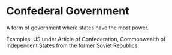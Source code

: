 # Confederal Government
A form of government where states have the most power. 

Examples: US under Article of Confederation, Commonwealth of Independent States from the former Soviet Republics.